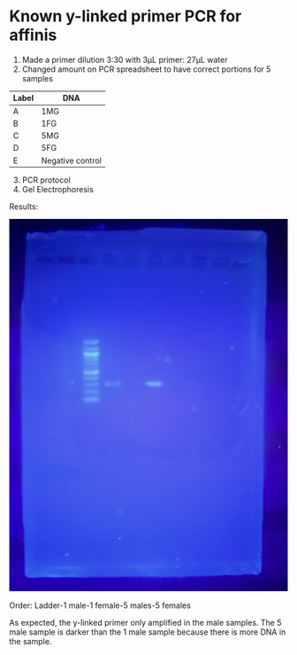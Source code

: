﻿# Known y-linked primer PCR for affinis

 1. Made a primer dilution 3:30 with 3µL primer: 27µL water
 2. Changed amount on PCR spreadsheet to have correct portions for 5 samples
 
 
|Label| DNA |
|--|--|
| A | 1MG |
| B | 1FG |
| C | 5MG |
| D | 5FG |
| E | Negative control |

 3. PCR protocol
 4. Gel Electrophoresis

Results:

![](https://raw.githubusercontent.com/ShesCodingOverHere/TDConway_Lab_Notebook/master/images/PCR-known-t-linked-primer.png)

Order: Ladder-1 male-1 female-5 males-5 females

As expected, the y-linked primer only amplified in the male samples. The 5 male sample is darker than the 1 male sample because there is more DNA in the sample.
